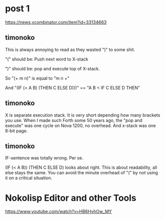# post 1
https://news.ycombinator.com/item?id=33134663
 	
## timonoko

This is always annoying to read as they wasted ")" to some shit.

"(" should be: Push next word to X-stack

")" should be: pop and execute top of X-stack.

So "(+ m n)" is equal to "m n +"

And "(IF (< A B) (THEN C ELSE D)))" == "A B < IF C ELSE D THEN" 

## timonoko

X is separate execution stack. It is very short depending how many brackets you use. When I made such Forth some 50 years ago, the "pop and execute" was one cycle on Nova 1200, no overhead. And x-stack was one 8-bit page.

## timonoko

IF-sentence was totally wrong. Per se.

(IF (< A B)) (THEN C ELSE D) looks about right. This is about readability, all else stays the same. You can avoid the minute overhead of "(" by not using it on a critical situation. 

# Nokolisp Editor and other Tools
https://www.youtube.com/watch?v=HB6HvhOw_MY

